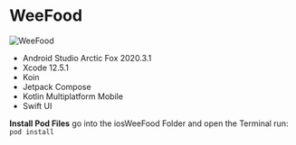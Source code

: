 # WeeFood

![WeeFood](https://user-images.githubusercontent.com/46423967/124324799-dbd06b00-db83-11eb-872c-06442f1f39dc.png)

- Android Studio Arctic Fox 2020.3.1
- Xcode 12.5.1
- Koin
- Jetpack Compose
- Kotlin Multiplatform Mobile
- Swift UI

**Install Pod Files**
go into the iosWeeFood Folder and open the Terminal
run: `pod install`
